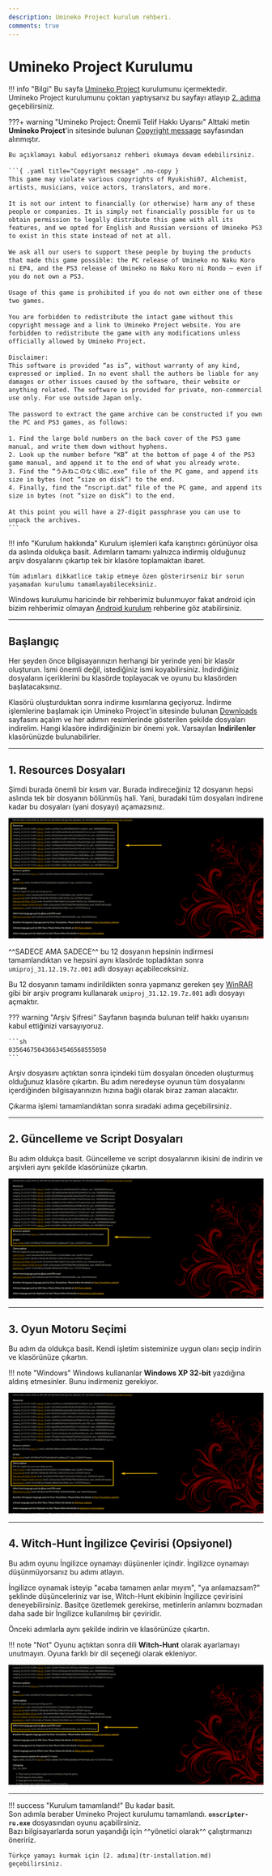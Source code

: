 ```yaml
---
description: Umineko Project kurulum rehberi.
comments: true
---
```


# Umineko Project Kurulumu

!!! info "Bilgi"
	Bu sayfa [Umineko Project](https://umineko-project.org/) kurulumunu içermektedir.  
	Umineko Project kurulumunu çoktan yaptıysanız bu sayfayı atlayıp [2. adıma](tr-installation.md) geçebilirsiniz.

???+ warning "Umineko Project: Önemli Telif Hakkı Uyarısı"
	Alttaki metin **Umineko Project**'in sitesinde bulunan [Copyright message](https://umineko-project.org/en/copyright-message/) sayfasından alınmıştır.

	Bu açıklamayı kabul ediyorsanız rehberi okumaya devam edebilirsiniz.

	```{ .yaml title="Copyright message" .no-copy }
	This game may violate various copyrights of Ryukishi07, Alchemist, artists, musicians, voice actors, translators, and more.
	
	It is not our intent to financially (or otherwise) harm any of these people or companies. It is simply not financially possible for us to obtain permission to legally distribute this game with all its features, and we opted for English and Russian versions of Umineko PS3 to exist in this state instead of not at all.

	We ask all our users to support these people by buying the products that made this game possible: the PC release of Umineko no Naku Koro ni EP4, and the PS3 release of Umineko no Naku Koro ni Rondo — even if you do not own a PS3.

	Usage of this game is prohibited if you do not own either one of these two games.

	You are forbidden to redistribute the intact game without this copyright message and a link to Umineko Project website. You are forbidden to redistribute the game with any modifications unless officially allowed by Umineko Project.

	Disclaimer:
	This software is provided “as is”, without warranty of any kind, expressed or implied. In no event shall the authors be liable for any damages or other issues caused by the software, their website or anything related. The software is provided for private, non-commercial use only. For use outside Japan only.

	The password to extract the game archive can be constructed if you own the PC and PS3 games, as follows:

	1. Find the large bold numbers on the back cover of the PS3 game manual, and write them down without hyphens.
	2. Look up the number before “KB” at the bottom of page 4 of the PS3 game manual, and append it to the end of what you already wrote.
	3. Find the “うみねこのなく頃に.exe” file of the PC game, and append its size in bytes (not “size on disk”) to the end.
	4. Finally, find the “nscript.dat” file of the PC game, and append its size in bytes (not “size on disk”) to the end.
	
	At this point you will have a 27-digit passphrase you can use to unpack the archives.
	```

!!! info "Kurulum hakkında"
	Kurulum işlemleri kafa karıştırıcı görünüyor olsa da aslında oldukça basit. Adımların tamamı yalnızca indirmiş olduğunuz arşiv dosyalarını çıkartıp tek bir klasöre toplamaktan ibaret.

	Tüm adımları dikkatlice takip etmeye özen gösterirseniz bir sorun yaşamadan kurulumu tamamlayabileceksiniz.

Windows kurulumu haricinde bir rehberimiz bulunmuyor fakat android için bizim rehberimiz olmayan [Android kurulum](https://uminekoprojectandroid.neocities.org) rehberine göz atabilirsiniz.

***

## Başlangıç

Her şeyden önce bilgisayarınızın herhangi bir yerinde yeni bir klasör oluşturun. İsmi önemli değil, istediğiniz ismi koyabilirsiniz. İndirdiğiniz dosyaların içeriklerini bu klasörde toplayacak ve oyunu bu klasörden başlatacaksınız.

Klasörü oluşturduktan sonra indirme kısımlarına geçiyoruz. İndirme işlemlerine başlamak için Umineko Project'in sitesinde bulunan [Downloads](https://umineko-project.org/en/downloads/) sayfasını açalım ve her adımın resimlerinde gösterilen şekilde dosyaları indirelim. Hangi klasöre indirdiğinizin bir önemi yok. Varsayılan **İndirilenler** klasörünüzde bulunabilirler.

***

## 1. Resources Dosyaları

Şimdi burada önemli bir kısım var. Burada indireceğiniz 12 dosyanın hepsi aslında tek bir dosyanın bölünmüş hali. Yani, buradaki tüm dosyaları indirene kadar bu dosyaları (yani dosyayı) açamazsınız.

![Resources](../img/umineko-install/resources.png)

^^SADECE AMA SADECE^^ bu 12 dosyanın hepsinin indirmesi tamamlandıktan ve hepsini aynı klasörde topladıktan sonra `umiproj_31.12.19.7z.001` adlı dosyayı açabileceksiniz.

Bu 12 dosyanın tamamı indirildikten sonra yapmanız gereken şey [WinRAR](https://www.win-rar.com/download.html) gibi bir arşiv programı kullanarak `umiproj_31.12.19.7z.001` adlı dosyayı açmaktır.

??? warning "Arşiv Şifresi"
	Sayfanın başında bulunan telif hakkı uyarısını kabul ettiğinizi varsayıyoruz.

	```sh
	035646750436634546568555050
	```

Arşiv dosyasını açtıktan sonra içindeki tüm dosyaları önceden oluşturmuş olduğunuz klasöre çıkartın. Bu adım neredeyse oyunun tüm dosyalarını içerdiğinden bilgisayarınızın hızına bağlı olarak biraz zaman alacaktır.

Çıkarma işlemi tamamlandıktan sonra sıradaki adıma geçebilirsiniz.

***

## 2. Güncelleme ve Script Dosyaları

Bu adım oldukça basit. Güncelleme ve script dosyalarının ikisini de indirin ve arşivleri aynı şekilde klasörünüze çıkartın.

![Updates & Scripts](../img/umineko-install/updates_and_scripts.png)

***

## 3. Oyun Motoru Seçimi

Bu adım da oldukça basit. Kendi işletim sisteminize uygun olanı seçip indirin ve klasörünüze çıkartın.

!!! note "Windows"
	Windows kullananlar **Windows XP 32-bit** yazdığına aldırış etmesinler. Bunu indirmeniz gerekiyor.

![Game Engines](../img/umineko-install/game_engine.png)

***

## 4. Witch-Hunt İngilizce Çevirisi (Opsiyonel)

Bu adım oyunu İngilizce oynamayı düşünenler içindir. İngilizce oynamayı düşünmüyorsanız bu adımı atlayın.

İngilizce oynamak isteyip "acaba tamamen anlar mıyım", "ya anlamazsam?" şeklinde düşünceleriniz var ise, Witch-Hunt ekibinin İngilizce çevirisini deneyebilirsiniz. Basitçe özetlemek gerekirse, metinlerin anlamını bozmadan daha sade bir İngilizce kullanılmış bir çeviridir.

Önceki adımlarla aynı şekilde indirin ve klasörünüze çıkartın.

!!! note "Not"
	Oyunu açtıktan sonra dili **Witch-Hunt** olarak ayarlamayı unutmayın. Oyuna farklı bir dil seçeneği olarak ekleniyor.

![Witch-Hunt](../img/umineko-install/witch_hunt.png)

***

!!! success "Kurulum tamamlandı!"
	Bu kadar basit.  
	Son adımla beraber Umineko Project kurulumu tamamlandı. **`onscripter-ru.exe`** dosyasından oyunu açabilirsiniz.  
	Bazı bilgisayarlarda sorun yaşandığı için ^^yönetici olarak^^ çalıştırmanızı öneririz.

	Türkçe yamayı kurmak için [2. adıma](tr-installation.md) geçebilirsiniz.